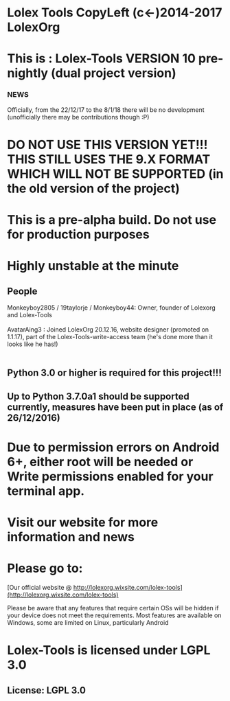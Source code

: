 # Lolex Tools CopyLeft (c<-)2014-2017 LolexOrg
# This is : Lolex-Tools VERSION 10 pre-nightly (dual project version)
### NEWS
Officially, from the 22/12/17 to the 8/1/18 there will be no development (unofficially there may be contributions though :P)
# DO NOT USE THIS VERSION YET!!! THIS STILL USES THE 9.X FORMAT WHICH WILL NOT BE SUPPORTED (in the old version of the project)
# This is a pre-alpha build. Do not use for production purposes
# Highly unstable at the minute
## People
Monkeyboy2805 / 19taylorje / Monkeyboy44: Owner, founder of Lolexorg and Lolex-Tools<br><br>
AvatarAing3 : Joined LolexOrg 20.12.16, website designer (promoted on 1.1.17), part of the Lolex-Tools-write-access team (he's done more than it looks like he has!)<br><br>
## Python 3.0 or higher is required for this project!!! 
## Up to Python 3.7.0a1 should be supported currently, measures have been put in place (as of 26/12/2016)
# Due to permission errors on Android 6+, either root will be needed or Write permissions enabled for your terminal app.
# Visit our website for more information and news
# Please go to:
[Our official website @ http://lolexorg.wixsite.com/lolex-tools](http://lolexorg.wixsite.com/lolex-tools)

Please be aware that any features that require certain OSs will be hidden if your device does not meet the requirements. Most features are available on Windows, some are limited on Linux, particularly Android
# Lolex-Tools is licensed under LGPL 3.0
## License: LGPL 3.0
